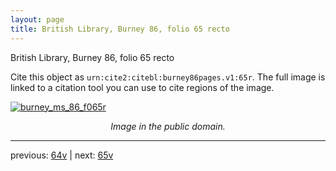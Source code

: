 ```yaml
---
layout: page
title: British Library, Burney 86, folio 65 recto
---
```


British Library, Burney 86, folio 65 recto

Cite this object as `urn:cite2:citebl:burney86pages.v1:65r`.  The full image is linked to a citation tool you can use to cite regions of the image.

[![burney_ms_86_f065r](http://www.homermultitext.org/iipsrv?IIIF=/project/homer/pyramidal/deepzoom/citebl/burney86imgs/v1/burney_ms_86_f065r.tif/full/800,/0/default.jpg)](http://www.homermultitext.org/ict2/?urn=urn:cite2:citebl:burney86imgs.v1:burney_ms_86_f065r) 

<p style="text-align: center; font-style: italic;">Image in the public domain.</p>

---

previous: [64v](../64v/) | next: [65v](../65v/)